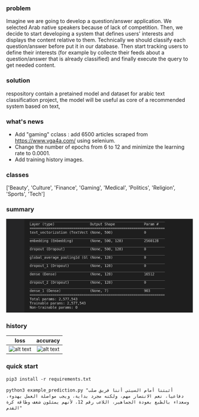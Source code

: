 ### problem
Imagine we are going to develop a question/answer application.  We selected Arab native speakers because of lack of competition. Then, we decide to start developing a system that defines users' interests and displays the content relative to them.
Technically we should classify each question/answer before put it in our database. Then start tracking users to define their interests (for example by collecte their feeds about a question/answer that is already classified) and finally execute the query to get needed content.
### solution
respository contain a pretained model and dataset for arabic text classification project, the model will be  useful as core of a recommended system based on text,
### what's news 
- Add "gaming" cclass : add 6500 articles scraped from https://www.vga4a.com/ using selenium.
- Change the number of epochs from 6 to 12 and minimize the learning rate to 0.0001.
- Add training history images.

### classes
['Beauty', 'Culture', 'Finance', 'Gaming', 'Medical', 'Politics', 'Religion', 'Sports', 'Tech']
### summary
![alt text](https://github.com/aizen991/arabic-text-classification/blob/main/Screenshot%20from%202021-10-02%2019-07-42.png)
### history
loss            |  accuracy
:-------------------------:|:-------------------------:
![alt text](https://github.com/aizen991/conclusion/blob/add-beauty-class/loss.png) | ![alt text](https://github.com/aizen991/conclusion/blob/add-beauty-class/accurancy.png)




### quick start

```
pip3 install -r requirements.txt
```
```
python3 example_prediction.py "أثبتنا أمام السيتي أننا فريق صلب دفاعيا، نعم الانتصار مهم، ولكنه مجرد بداية، ويجب مواصلة العمل بهدوء، وسعداء بالطبع بعودة الجماهير، اللاعب رقم 12، لأنهم يمثلون شغف وطاقة كرة القدم"
```


